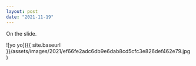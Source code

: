 ```yaml
---
layout: post
date: "2021-11-19"
---
```


On the slide.

![yo yo]({{ site.baseurl }}/assets/images/2021/ef66fe2adc6db9e6dab8cd5cfc3e826def462e79.jpg)
